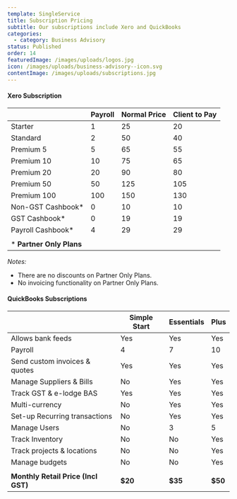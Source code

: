 ```yaml
---
template: SingleService
title: Subscription Pricing
subtitle: Our subscriptions include Xero and QuickBooks
categories:
  - category: Business Advisory
status: Published
order: 14
featuredImage: /images/uploads/logos.jpg
icon: /images/uploads/business-advisory--icon.svg
contentImage: /images/uploads/subscriptions.jpg
---
```

#### Xero Subscription

|                           | Payroll | Normal Price | Client to Pay |
| ------------------------- | ------- | ------------ | ------------- |
| Starter                   | 1       | 25           | 20            |
| Standard                  | 2       | 50           | 40            |
| Premium 5                 | 5       | 65           | 55            |
| Premium 10                | 10      | 75           | 65            |
| Premium 20                | 20      | 90           | 80            |
| Premium 50                | 50      | 125          | 105           |
| Premium 100               | 100     | 150          | 130           |
| Non-GST Cashbook*         | 0       | 10           | 10            |
| GST Cashbook*             | 0       | 19           | 19            |
| Payroll Cashbook*         | 4       | 29           | 29            |
|                           |         |              |               |
| \* **Partner Only Plans** |         |              |               |

_Notes:_

* There are no discounts on Partner Only Plans. 
* No invoicing functionality on Partner Only Plans.

#### QuickBooks Subscriptions

|                                     | Simple Start | Essentials | Plus    |
| ----------------------------------- | ------------ | ---------- | ------- |
| Allows bank feeds                   | Yes          | Yes        | Yes     |
| Payroll                             | 4            | 7          | 10      |
| Send custom invoices & quotes       | Yes          | Yes        | Yes     |
| Manage Suppliers & Bills            | No           | Yes        | Yes     |
| Track GST & e-lodge BAS             | Yes          | Yes        | Yes     |
| Multi-currency                      | No           | Yes        | Yes     |
| Set-up Recurring transactions       | No           | Yes        | Yes     |
| Manage Users                        | No           | 3          | 5       |
| Track Inventory                     | No           | No         | Yes     |
| Track projects & locations          | No           | No         | Yes     |
| Manage budgets                      | No           | No         | Yes     |
|                                     |              |            |         |
| **Monthly Retail Price (Incl GST)** | **$20**      | **$35**    | **$50** |
